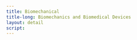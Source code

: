 ```yaml
---
title: Biomechanical
title-long: Biomechanics and Biomedical Devices
layout: detail
script: 
---
```

